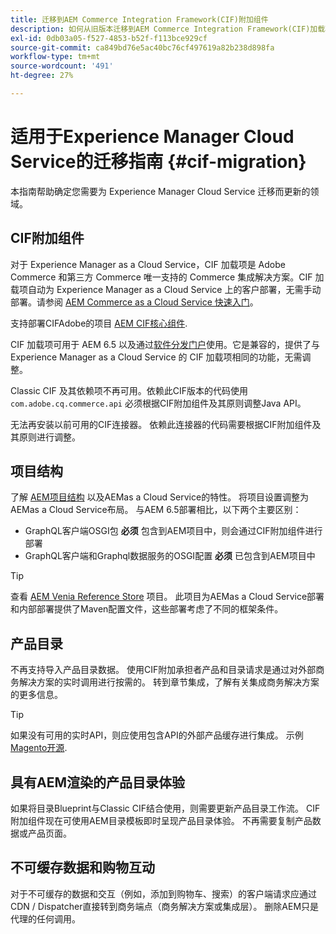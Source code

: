 ```yaml
---
title: 迁移到AEM Commerce Integration Framework(CIF)附加组件
description: 如何从旧版本迁移到AEM Commerce Integration Framework(CIF)加载项
exl-id: 0db03a05-f527-4853-b52f-f113bce929cf
source-git-commit: ca849bd76e5ac40bc76cf497619a82b238d898fa
workflow-type: tm+mt
source-wordcount: '491'
ht-degree: 27%

---
```


# 适用于Experience Manager Cloud Service的迁移指南 {#cif-migration}

本指南帮助确定您需要为 Experience Manager Cloud Service 迁移而更新的领域。

## CIF附加组件

对于 Experience Manager as a Cloud Service，CIF 加载项是 Adobe Commerce 和第三方 Commerce 唯一支持的 Commerce 集成解决方案。CIF 加载项自动为 Experience Manager as a Cloud Service 上的客户部署，无需手动部署。请参阅 [AEM Commerce as a Cloud Service 快速入门](getting-started.md)。

支持部署CIFAdobe的项目 [AEM CIF核心组件](https://github.com/adobe/aem-core-cif-components).

CIF 加载项可用于 AEM 6.5 以及通过[软件分发门户](https://experience.adobe.com/#/downloads/content/software-distribution/en/aem.html)使用。它是兼容的，提供了与 Experience Manager as a Cloud Service 的 CIF 加载项相同的功能，无需调整。

Classic CIF 及其依赖项不再可用。依赖此CIF版本的代码使用 `com.adobe.cq.commerce.api` 必须根据CIF附加组件及其原则调整Java API。

无法再安装以前可用的CIF连接器。 依赖此连接器的代码需要根据CIF附加组件及其原则进行调整。

## 项目结构

了解 [AEM项目结构](https://experienceleague.adobe.com/docs/experience-manager-cloud-service/implementing/developing/aem-project-content-package-structure.html) 以及AEMas a Cloud Service的特性。 将项目设置调整为AEMas a Cloud Service布局。
与AEM 6.5部署相比，以下两个主要区别：

* GraphQL客户端OSGI包 **必须** 包含到AEM项目中，则会通过CIF附加组件进行部署
* GraphQL客户端和Graphql数据服务的OSGI配置 **必须** 已包含到AEM项目中

>[!TIP]
>
>查看 [AEM Venia Reference Store](https://github.com/adobe/aem-cif-guides-venia) 项目。 此项目为AEMas a Cloud Service部署和内部部署提供了Maven配置文件，这些部署考虑了不同的框架条件。

## 产品目录

不再支持导入产品目录数据。 使用CIF附加承担者产品和目录请求是通过对外部商务解决方案的实时调用进行按需的。 转到章节集成，了解有关集成商务解决方案的更多信息。

>[!TIP]
>
>如果没有可用的实时API，则应使用包含API的外部产品缓存进行集成。 示例 [Magento开源](https://business.adobe.com/products/magento/open-source.html).

## 具有AEM渲染的产品目录体验

如果将目录Blueprint与Classic CIF结合使用，则需要更新产品目录工作流。 CIF附加组件现在可使用AEM目录模板即时呈现产品目录体验。 不再需要复制产品数据或产品页面。

## 不可缓存数据和购物互动

对于不可缓存的数据和交互（例如，添加到购物车、搜索）的客户端请求应通过CDN / Dispatcher直接转到商务端点（商务解决方案或集成层）。 删除AEM只是代理的任何调用。
